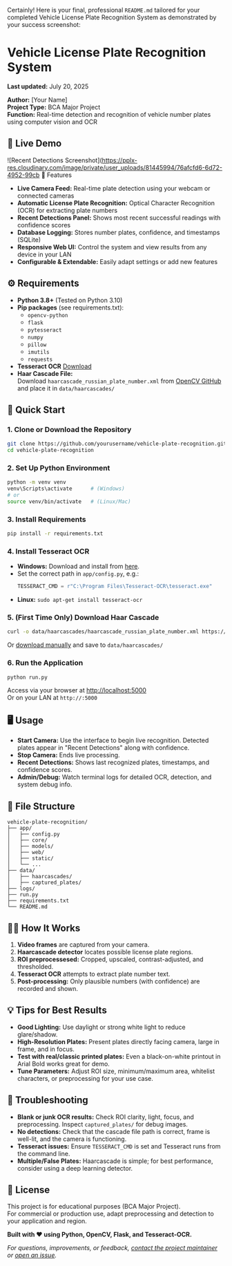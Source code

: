 Certainly! Here is your final, professional `README.md` tailored for your completed Vehicle License Plate Recognition System as demonstrated by your success screenshot:

# Vehicle License Plate Recognition System

**Last updated:** July 20, 2025

**Author:** [Your Name]  
**Project Type:** BCA Major Project  
**Function:** Real-time detection and recognition of vehicle number plates using computer vision and OCR

## 📸 Live Demo

![Recent Detections Screenshot](https://pplx-res.cloudinary.com/image/private/user_uploads/81445994/76afcfd6-6d72-4952-99cb 🚗 Features

- **Live Camera Feed:** Real-time plate detection using your webcam or connected cameras
- **Automatic License Plate Recognition:** Optical Character Recognition (OCR) for extracting plate numbers
- **Recent Detections Panel:** Shows most recent successful readings with confidence scores
- **Database Logging:** Stores number plates, confidence, and timestamps (SQLite)
- **Responsive Web UI:** Control the system and view results from any device in your LAN
- **Configurable & Extendable:** Easily adapt settings or add new features

## ⚙️ Requirements

- **Python 3.8+** (Tested on Python 3.10)
- **Pip packages** (see requirements.txt):
    - `opencv-python`
    - `flask`
    - `pytesseract`
    - `numpy`
    - `pillow`
    - `imutils`
    - `requests`
- **Tesseract OCR** [Download](https://github.com/tesseract-ocr/tesseract)
- **Haar Cascade File:**  
  Download `haarcascade_russian_plate_number.xml` from [OpenCV GitHub](https://github.com/opencv/opencv/blob/master/data/haarcascades/haarcascade_russian_plate_number.xml) and place it in `data/haarcascades/`

## 🚀 Quick Start

### 1. Clone or Download the Repository

```bash
git clone https://github.com/yourusername/vehicle-plate-recognition.git
cd vehicle-plate-recognition
```

### 2. Set Up Python Environment

```bash
python -m venv venv
venv\Scripts\activate      # (Windows)
# or
source venv/bin/activate   # (Linux/Mac)
```

### 3. Install Requirements

```bash
pip install -r requirements.txt
```

### 4. Install Tesseract OCR

- **Windows:** Download and install from [here](https://github.com/tesseract-ocr/tesseract).
- Set the correct path in `app/config.py`, e.g.:
  ```python
  TESSERACT_CMD = r"C:\Program Files\Tesseract-OCR\tesseract.exe"
  ```
- **Linux:** `sudo apt-get install tesseract-ocr`

### 5. (First Time Only) Download Haar Cascade

```bash
curl -o data/haarcascades/haarcascade_russian_plate_number.xml https://raw.githubusercontent.com/opencv/opencv/master/data/haarcascades/haarcascade_russian_plate_number.xml
```
Or [download manually](https://github.com/opencv/opencv/blob/master/data/haarcascades/haarcascade_russian_plate_number.xml) and save to `data/haarcascades/`

### 6. Run the Application

```bash
python run.py
```
Access via your browser at [http://localhost:5000](http://localhost:5000)  
Or on your LAN at `http://:5000`

## 🖥️ Usage

- **Start Camera:** Use the interface to begin live recognition. Detected plates appear in "Recent Detections" along with confidence.
- **Stop Camera:** Ends live processing.
- **Recent Detections:** Shows last recognized plates, timestamps, and confidence scores.
- **Admin/Debug:** Watch terminal logs for detailed OCR, detection, and system debug info.

## 📂 File Structure

```plaintext
vehicle-plate-recognition/
├── app/
│   ├── config.py
│   ├── core/
│   ├── models/
│   ├── web/
│   ├── static/
│   └── ...
├── data/
│   ├── haarcascades/
│   ├── captured_plates/
├── logs/
├── run.py
├── requirements.txt
└── README.md
```

## 🧑‍💻 How It Works

1. **Video frames** are captured from your camera.
2. **Haarcascade detector** locates possible license plate regions.
3. **ROI preprocessesed:** Cropped, upscaled, contrast-adjusted, and thresholded.
4. **Tesseract OCR** attempts to extract plate number text.
5. **Post-processing:** Only plausible numbers (with confidence) are recorded and shown.

## 💡 Tips for Best Results

- **Good Lighting:** Use daylight or strong white light to reduce glare/shadow.
- **High-Resolution Plates:** Present plates directly facing camera, large in frame, and in focus.
- **Test with real/classic printed plates:** Even a black-on-white printout in Arial Bold works great for demo.
- **Tune Parameters:** Adjust ROI size, minimum/maximum area, whitelist characters, or preprocessing for your use case.

## 🚧 Troubleshooting

- **Blank or junk OCR results:** Check ROI clarity, light, focus, and preprocessing. Inspect `captured_plates/` for debug images.
- **No detections:** Check that the cascade file path is correct, frame is well-lit, and the camera is functioning.
- **Tesseract issues:** Ensure `TESSERACT_CMD` is set and Tesseract runs from the command line.
- **Multiple/False Plates:** Haarcascade is simple; for best performance, consider using a deep learning detector.

## 📜 License

This project is for educational purposes (BCA Major Project).  
For commercial or production use, adapt preprocessing and detection to your application and region.

**Built with ❤️ using Python, OpenCV, Flask, and Tesseract-OCR.**

*For questions, improvements, or feedback, [contact the project maintainer](mailto:youremail@domain.com) or [open an issue](https://github.com/yourusername/vehicle-plate-recognition/issues).*
